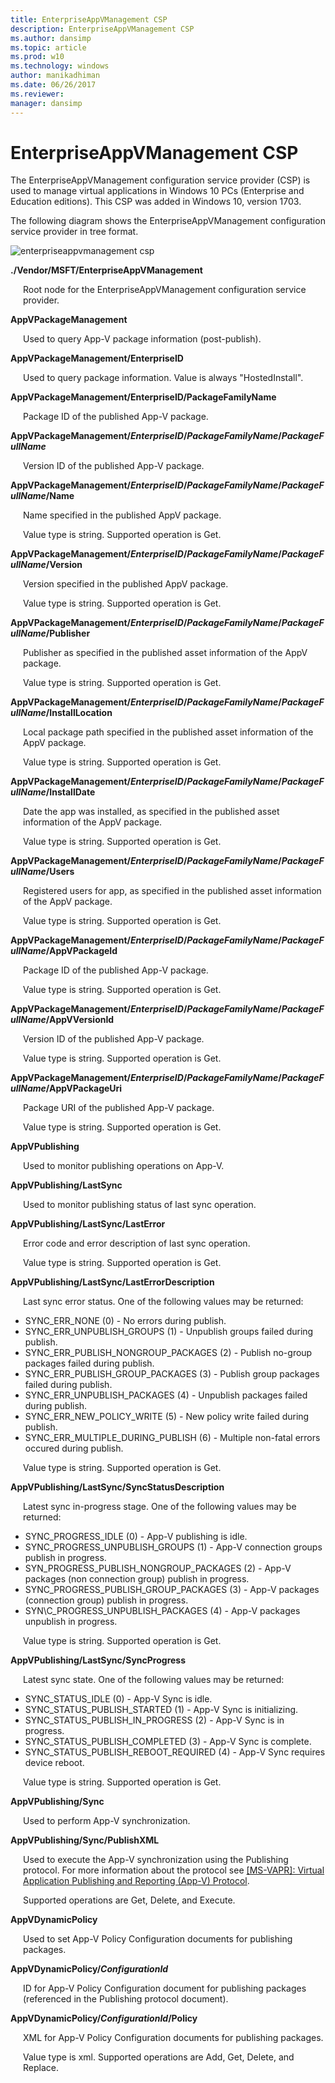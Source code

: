 ```yaml
---
title: EnterpriseAppVManagement CSP
description: EnterpriseAppVManagement CSP
ms.author: dansimp
ms.topic: article
ms.prod: w10
ms.technology: windows
author: manikadhiman
ms.date: 06/26/2017
ms.reviewer: 
manager: dansimp
---
```


# EnterpriseAppVManagement CSP

The EnterpriseAppVManagement configuration service provider (CSP) is used to manage virtual applications in Windows 10 PCs (Enterprise and Education editions). This CSP was added in Windows 10, version 1703.

The following diagram shows the EnterpriseAppVManagement configuration service provider in tree format.

![enterpriseappvmanagement csp](images/provisioning-csp-enterpriseappvmanagement.png)

**./Vendor/MSFT/EnterpriseAppVManagement**  
<p style="margin-left: 20px">Root node for the EnterpriseAppVManagement configuration service provider.</p>

**AppVPackageManagement**  
<p style="margin-left: 20px">Used to query App-V package information (post-publish).</p> 

**AppVPackageManagement/EnterpriseID**  
<p style="margin-left: 20px">Used to query package information. Value is always &quot;HostedInstall&quot;.</p>

**AppVPackageManagement/EnterpriseID/PackageFamilyName**  
<p style="margin-left: 20px">Package ID of the published App-V package.</p>

**AppVPackageManagement/*EnterpriseID*/*PackageFamilyName*/*PackageFullName***  
<p style="margin-left: 20px">Version ID of the published App-V package.</p>

**AppVPackageManagement/*EnterpriseID*/*PackageFamilyName*/*PackageFullName*/Name**  
<p style="margin-left: 20px">Name specified in the published AppV package.</p>
<p style="margin-left: 20px">Value type is string. Supported operation is Get.</p>

**AppVPackageManagement/*EnterpriseID*/*PackageFamilyName*/*PackageFullName*/Version**  
<p style="margin-left: 20px">Version specified in the published AppV package.</p>
<p style="margin-left: 20px">Value type is string. Supported operation is Get.</p>

**AppVPackageManagement/*EnterpriseID*/*PackageFamilyName*/*PackageFullName*/Publisher**  
<p style="margin-left: 20px">Publisher as specified in the published asset information of the AppV package.</p>
<p style="margin-left: 20px">Value type is string. Supported operation is Get.</p>

**AppVPackageManagement/*EnterpriseID*/*PackageFamilyName*/*PackageFullName*/InstallLocation**  
<p style="margin-left: 20px">Local package path specified in the published asset information of the AppV package.</p>
<p style="margin-left: 20px">Value type is string. Supported operation is Get.</p>

**AppVPackageManagement/*EnterpriseID*/*PackageFamilyName*/*PackageFullName*/InstallDate**  
<p style="margin-left: 20px">Date the app was installed, as specified in the published asset information of the AppV package.</p>
<p style="margin-left: 20px">Value type is string. Supported operation is Get.</p>

**AppVPackageManagement/*EnterpriseID*/*PackageFamilyName*/*PackageFullName*/Users**  
<p style="margin-left: 20px">Registered users for app, as specified in the published asset information of the AppV package.</p>
<p style="margin-left: 20px">Value type is string. Supported operation is Get.</p>

**AppVPackageManagement/*EnterpriseID*/*PackageFamilyName*/*PackageFullName*/AppVPackageId**  
<p style="margin-left: 20px">   Package ID of the published App-V package.</p>
<p style="margin-left: 20px">Value type is string. Supported operation is Get.</p>

**AppVPackageManagement/*EnterpriseID*/*PackageFamilyName*/*PackageFullName*/AppVVersionId**  
<p style="margin-left: 20px">Version ID of the published App-V package.</p>
<p style="margin-left: 20px">Value type is string. Supported operation is Get.</p>

**AppVPackageManagement/*EnterpriseID*/*PackageFamilyName*/*PackageFullName*/AppVPackageUri**  
<p style="margin-left: 20px">Package URI of the published App-V package.</p>
<p style="margin-left: 20px">Value type is string. Supported operation is Get.</p>

**AppVPublishing**  
<p style="margin-left: 20px">Used to monitor publishing operations on App-V.</p>

**AppVPublishing/LastSync**  
<p style="margin-left: 20px">Used to monitor publishing status of last sync operation.</p>

**AppVPublishing/LastSync/LastError**  
<p style="margin-left: 20px">Error code and error description of last sync operation.</p>
<p style="margin-left: 20px">Value type is string. Supported operation is Get.</p>

**AppVPublishing/LastSync/LastErrorDescription**  
<p style="margin-left: 20px">Last sync error status. One of the following values may be returned:</p>

- SYNC\_ERR_NONE (0) - No errors during publish.
- SYNC\_ERR\_UNPUBLISH_GROUPS (1) - Unpublish groups failed during publish.
- SYNC\_ERR\_PUBLISH\_NONGROUP_PACKAGES (2) - Publish no-group packages failed during publish.
- SYNC\_ERR\_PUBLISH\_GROUP_PACKAGES (3) - Publish group packages failed during publish.
- SYNC\_ERR\_UNPUBLISH_PACKAGES (4) - Unpublish packages failed during publish.
- SYNC\_ERR\_NEW_POLICY_WRITE (5) - New policy write failed during publish.
- SYNC\_ERR\_MULTIPLE\_DURING_PUBLISH (6) - Multiple non-fatal errors occured during publish.

<p style="margin-left: 20px">Value type is string. Supported operation is Get.</p>

**AppVPublishing/LastSync/SyncStatusDescription**  
<p style="margin-left: 20px">Latest sync in-progress stage. One of the following values may be returned:</p>

- SYNC\_PROGRESS_IDLE (0) - App-V publishing is idle.
- SYNC\_PROGRESS\_UNPUBLISH_GROUPS (1) - App-V connection groups publish in progress.
- SYN\_PROGRESS\_PUBLISH\_NONGROUP_PACKAGES (2) - App-V packages (non connection group) publish in progress.
- SYNC\_PROGRESS\_PUBLISH\_GROUP_PACKAGES (3) - App-V packages (connection group) publish in progress.
- SYN\C_PROGRESS_UNPUBLISH_PACKAGES (4) - App-V packages unpublish in progress.

<p style="margin-left: 20px">Value type is string. Supported operation is Get.</p>

<strong>AppVPublishing/LastSync/SyncProgress</strong><br/><p style="margin-left: 20px">Latest sync state. One of the following values may be returned:</p>

- SYNC\_STATUS_IDLE (0) - App-V Sync is idle.
- SYNC\_STATUS\_PUBLISH_STARTED (1) - App-V Sync is initializing.
- SYNC\_STATUS\_PUBLISH\_IN_PROGRESS (2) - App-V Sync is in progress.
- SYNC\_STATUS\_PUBLISH\_COMPLETED (3) - App-V Sync is complete.
- SYNC\_STATUS\_PUBLISH\_REBOOT_REQUIRED (4) - App-V Sync requires device reboot.

<p style="margin-left: 20px">Value type is string. Supported operation is Get.</p>

**AppVPublishing/Sync**  
<p style="margin-left: 20px">Used to perform App-V synchronization.</p>

**AppVPublishing/Sync/PublishXML**  
<p style="margin-left: 20px">Used to execute the App-V synchronization using the Publishing protocol. For more information about the protocol see <a href="https://msdn.microsoft.com/library/mt739986.aspx" data-raw-source="[[MS-VAPR]: Virtual Application Publishing and Reporting (App-V) Protocol](https://msdn.microsoft.com/library/mt739986.aspx)">[MS-VAPR]: Virtual Application Publishing and Reporting (App-V) Protocol</a>.</p>
<p style="margin-left: 20px">Supported operations are Get, Delete, and Execute.</p>


**AppVDynamicPolicy**  
<p style="margin-left: 20px">Used to set App-V Policy Configuration documents for publishing packages.</p>

**AppVDynamicPolicy/*ConfigurationId***  
<p style="margin-left: 20px">ID for App-V Policy Configuration document for publishing packages (referenced in the Publishing protocol document).</p>

**AppVDynamicPolicy/*ConfigurationId*/Policy**  
<p style="margin-left: 20px">XML for App-V Policy Configuration documents for publishing packages.</p>
<p style="margin-left: 20px">Value type is xml. Supported operations are Add, Get, Delete, and Replace.</p>

